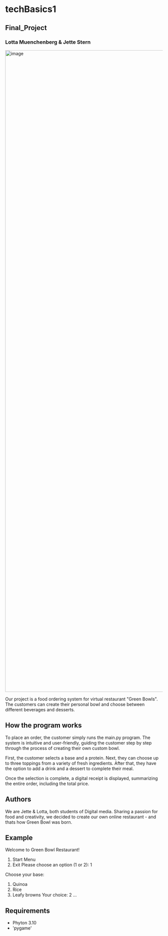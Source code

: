 # techBasics1
## Final_Project
### Lotta Muenchenberg & Jette Stern

<img width="1463" height="2048" alt="image" src="https://github.com/user-attachments/assets/84a42a02-cea9-4f70-a2d6-7ab7d400b349" />

Our project is a food ordering system for virtual restaurant "Green Bowls". 
The customers can create their personal bowl and choose between different beverages and desserts. 

## How the program works

To place an order, the customer simply runs the main.py program.
The system is intuitive and user-friendly, guiding the customer step by step through the process of creating their own custom bowl.

First, the customer selects a base and a protein.
Next, they can choose up to three toppings from a variety of fresh ingredients.
After that, they have the option to add a drink and a dessert to complete their meal.

Once the selection is complete, a digital receipt is displayed, summarizing the entire order, including the total price.

## Authors 

We are Jette & Lotta, both students of Digital media. Sharing a passion for food and creativity, we decided to create our own online restaurant - and thats how Green Bowl was born.

## Example

Welcome to Green Bowl Restaurant!
1. Start Menu
2. Exit
Please choose an option (1 or 2): 1

Choose your base:
1. Quinoa
2. Rice
3. Leafy browns
Your choice: 2
...

## Requirements

- Phyton 3.10
- 'pygame'
